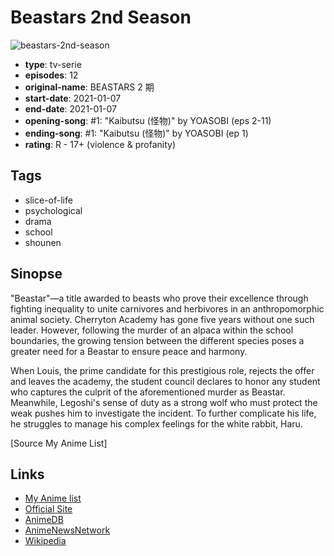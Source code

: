 # Beastars 2nd Season

![beastars-2nd-season](https://cdn.myanimelist.net/images/anime/1097/109646.jpg)

-   **type**: tv-serie
-   **episodes**: 12
-   **original-name**: BEASTARS 2 期
-   **start-date**: 2021-01-07
-   **end-date**: 2021-01-07
-   **opening-song**: #1: "Kaibutsu (怪物)" by YOASOBI (eps 2-11)
-   **ending-song**: #1: "Kaibutsu (怪物)" by YOASOBI (ep 1)
-   **rating**: R - 17+ (violence & profanity)

## Tags

-   slice-of-life
-   psychological
-   drama
-   school
-   shounen

## Sinopse

"Beastar"—a title awarded to beasts who prove their excellence through fighting inequality to unite carnivores and herbivores in an anthropomorphic animal society. Cherryton Academy has gone five years without one such leader. However, following the murder of an alpaca within the school boundaries, the growing tension between the different species poses a greater need for a Beastar to ensure peace and harmony.

When Louis, the prime candidate for this prestigious role, rejects the offer and leaves the academy, the student council declares to honor any student who captures the culprit of the aforementioned murder as Beastar. Meanwhile, Legoshi's sense of duty as a strong wolf who must protect the weak pushes him to investigate the incident. To further complicate his life, he struggles to manage his complex feelings for the white rabbit, Haru.

[Source My Anime List]

## Links

-   [My Anime list](https://myanimelist.net/anime/40935/Beastars_2nd_Season)
-   [Official Site](https://bst-anime.com/)
-   [AnimeDB](http://anidb.info/perl-bin/animedb.pl?show=anime&aid=15330)
-   [AnimeNewsNetwork](http://www.animenewsnetwork.com/encyclopedia/anime.php?id=23749)
-   [Wikipedia](https://en.wikipedia.org/wiki/Beastars#Anime)
